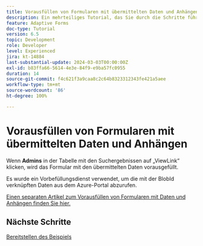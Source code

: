 ```yaml
---
title: Vorausfüllen von Formularen mit übermittelten Daten und Anhängen
description: Ein mehrteiliges Tutorial, das Sie durch die Schritte führt, die beim Abfragen von im Azure-Portal gespeicherten Formularübermittlungen erforderlich sind.
feature: Adaptive Forms
doc-type: Tutorial
version: 6.5
topic: Development
role: Developer
level: Experienced
jira: kt-14884
last-substantial-update: 2024-03-03T00:00:00Z
exl-id: b83ffa66-5614-4e3e-84f9-e9ba57fc0955
duration: 14
source-git-commit: f4c621f3a9caa8c2c64b8323312343fe421a5aee
workflow-type: tm+mt
source-wordcount: '86'
ht-degree: 100%

---
```


# Vorausfüllen von Formularen mit übermittelten Daten und Anhängen

Wenn **Admins** in der Tabelle mit den Suchergebnissen auf „ViewLink“ klicken, wird das Formular mit den übermittelten Daten vorausgefüllt.

Es wurde ein Vorbefüllungsdienst verwendet, um die mit der BlobId verknüpften Daten aus dem Azure-Portal abzurufen.

[Einen separaten Artikel zum Vorausfüllen von Formularen mit Daten und Anhängen finden Sie hier.](https://experienceleague.adobe.com/docs/experience-manager-learn/forms/prefill-form-with-data-attachments/introduction.html?lang=de)

## Nächste Schritte

[Bereitstellen des Beispiels](./part5.md)
